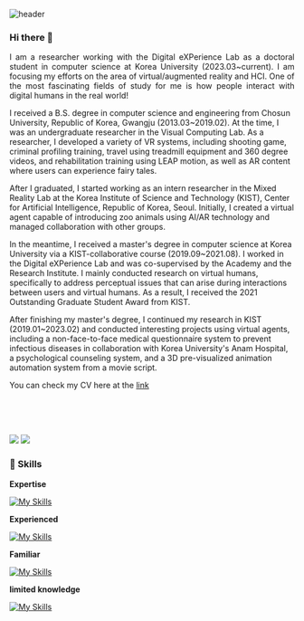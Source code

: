 ![header](https://capsule-render.vercel.app/api?type=waving&color=auto&height=300&section=header&text=Hanseob%20KIM&fontSize=90)

### Hi there 👋

<p style="text-align: justify;">
I am a researcher working with the Digital eXPerience Lab as a doctoral student in computer science at Korea University (2023.03~current). 
I am focusing my efforts on the area of virtual/augmented reality and HCI. 
One of the most fascinating fields of study for me is how people interact with digital humans in the real world!


I received a B.S. degree in computer science and engineering from Chosun University, Republic of Korea, Gwangju (2013.03~2019.02). At the time, I was an undergraduate researcher in the Visual Computing Lab. As a researcher, I developed a variety of VR systems, including shooting game, criminal profiling training, travel using treadmill equipment and 360 degree videos, and rehabilitation training using LEAP motion, as well as AR content where users can experience fairy tales.


After I graduated, I started working as an intern researcher in the Mixed Reality Lab at the Korea Institute of Science and Technology (KIST), Center for Artificial Intelligence, Republic of Korea, Seoul. Initially, I created a virtual agent capable of introducing zoo animals using AI/AR technology and managed collaboration with other groups. 

In the meantime, I received a master's degree in computer science at Korea University via a KIST-collaborative course (2019.09~2021.08). I worked in the Digital eXPerience Lab and was co-supervised by the Academy and the Research Institute. I mainly conducted research on virtual humans, specifically to address perceptual issues that can arise during interactions between users and virtual humans. As a result, I received the 2021 Outstanding Graduate Student Award from KIST.


After finishing my master's degree, I continued my research in KIST (2019.01~2023.02) and conducted interesting projects using virtual agents, including a non-face-to-face medical questionnaire system to prevent infectious diseases in collaboration with Korea University's Anam Hospital, a psychological counseling system, and a 3D pre-visualized animation automation system from a movie script.
</p>

You can check my CV here at the [link](https://docs.google.com/document/d/1HAyk1eK33zK1E_QaqdcX-DCAJ7I7RSIU/edit?rtpof=true&sd=true)

</br>
</br>
</br>

![](https://github-readme-stats.vercel.app/api?username=khseob0715&show_icons=true&theme=dracula&count_private=true&include_all_commits=true) ![](https://github-readme-stats.vercel.app/api/top-langs?username=khseob0715&layout=compact&theme=dracula)

<!-- https://github.com/Ileriayo/markdown-badges -->
### 💪 Skills

 
 <p align="center">
  <p><strong>Expertise</strong></p>
  
  [![My Skills](https://skillicons.dev/icons?i=unity,cs,react)](https://skillicons.dev)
</p>



<p align="center">
  <p><strong>Experienced</strong></p>
  
  [![My Skills](https://skillicons.dev/icons?i=c,cpp,r,js,nginx,nodejs,py,git,html,css,github,ps,latex,vscode,visualstudio)](https://skillicons.dev)
</p>

<p align="center">
  <p><strong>Familiar</strong></p>
  
  [![My Skills](https://skillicons.dev/icons?i=pytorch,php,nextjs,mysql,linux,java,jquery,bootstrap,ts,firebase,arduino)](https://skillicons.dev)
</p>

<p align="center">
  <p><strong>limited knowledge</strong></p>
  
   [![My Skills](https://skillicons.dev/icons?i=unreal,vim,tensorflow,swift,sqlite,powershell,postman,kotlin,flask)](https://skillicons.dev)
</p>


<!--
**khseob0715/khseob0715** is a ✨ _special_ ✨ repository because its `README.md` (this file) appears on your GitHub profile.

Here are some ideas to get you started:

- 🔭 I’m currently working on ...
- 🌱 I’m currently learning ...
- 👯 I’m looking to collaborate on ...
- 🤔 I’m looking for help with ...
- 💬 Ask me about ...
- 📫 How to reach me: ...
- 😄 Pronouns: ...
- ⚡ Fun fact: ...

![Unity](https://img.shields.io/badge/unity-%23000000.svg?style=for-the-badge&logo=unity&logoColor=white)

![C#](https://img.shields.io/badge/c%23-%23239120.svg?style=for-the-badge&logo=c-sharp&logoColor=white)
![Python](https://img.shields.io/badge/python-3670A0?style=for-the-badge&logo=python&logoColor=ffdd54)
![C](https://img.shields.io/badge/c-%2300599C.svg?style=for-the-badge&logo=c&logoColor=white)
![C++](https://img.shields.io/badge/c++-%2300599C.svg?style=for-the-badge&logo=c%2B%2B&logoColor=white)
![JavaScript](https://img.shields.io/badge/javascript-%23323330.svg?style=for-the-badge&logo=javascript&logoColor=%23F7DF1E)

![Java](https://img.shields.io/badge/java-%23ED8B00.svg?style=for-the-badge&logo=java&logoColor=white)
![HTML5](https://img.shields.io/badge/html5-%23E34F26.svg?style=for-the-badge&logo=html5&logoColor=white)
![CSS3](https://img.shields.io/badge/css3-%231572B6.svg?style=for-the-badge&logo=css3&logoColor=white)
![PHP](https://img.shields.io/badge/php-%23777BB4.svg?style=for-the-badge&logo=php&logoColor=white)
![NodeJS](https://img.shields.io/badge/node.js-6DA55F?style=for-the-badge&logo=node.js&logoColor=white)
![React](https://img.shields.io/badge/react-%2320232a.svg?style=for-the-badge&logo=react&logoColor=%2361DAFB)
![React Native](https://img.shields.io/badge/react_native-%2320232a.svg?style=for-the-badge&logo=react&logoColor=%2361DAFB)
 
![R](https://img.shields.io/badge/r-%23276DC3.svg?style=for-the-badge&logo=r&logoColor=white)
![LaTeX](https://img.shields.io/badge/latex-%23008080.svg?style=for-the-badge&logo=latex&logoColor=white)

![PyTorch](https://img.shields.io/badge/PyTorch-%23EE4C2C.svg?style=for-the-badge&logo=PyTorch&logoColor=white)
![TensorFlow](https://img.shields.io/badge/TensorFlow-%23FF6F00.svg?style=for-the-badge&logo=TensorFlow&logoColor=white)


![Nginx](https://img.shields.io/badge/nginx-%23009639.svg?style=for-the-badge&logo=nginx&logoColor=white)
![Apache](https://img.shields.io/badge/apache-%23D42029.svg?style=for-the-badge&logo=apache&logoColor=white)
-->
